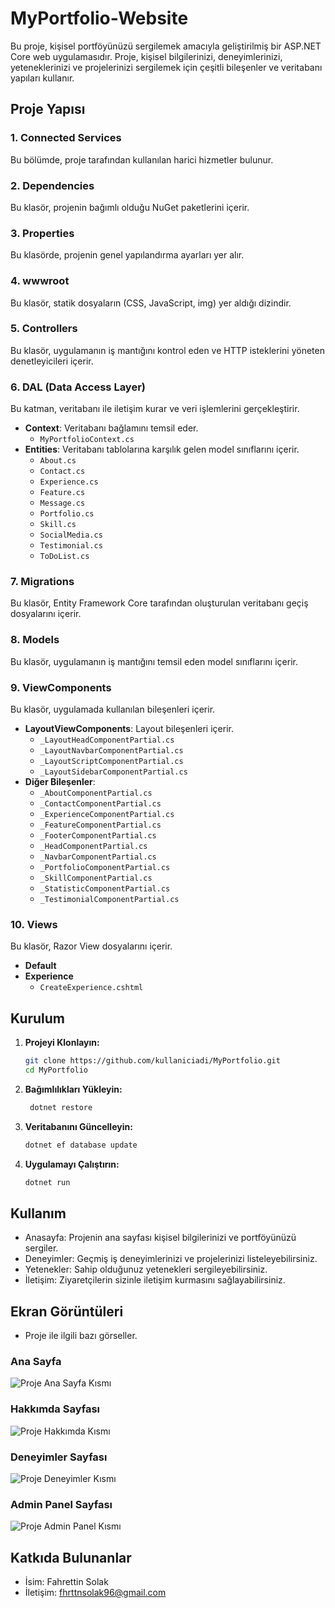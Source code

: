 # MyPortfolio-Website

Bu proje, kişisel portföyünüzü sergilemek amacıyla geliştirilmiş bir ASP.NET Core web uygulamasıdır. Proje, kişisel bilgilerinizi, deneyimlerinizi, yeteneklerinizi ve projelerinizi sergilemek için çeşitli bileşenler ve veritabanı yapıları kullanır. 

## Proje Yapısı

### 1. Connected Services
Bu bölümde, proje tarafından kullanılan harici hizmetler bulunur.

### 2. Dependencies
Bu klasör, projenin bağımlı olduğu NuGet paketlerini içerir.

### 3. Properties
Bu klasörde, projenin genel yapılandırma ayarları yer alır.

### 4. wwwroot
Bu klasör, statik dosyaların (CSS, JavaScript, img) yer aldığı dizindir.

### 5. Controllers
Bu klasör, uygulamanın iş mantığını kontrol eden ve HTTP isteklerini yöneten denetleyicileri içerir.

### 6. DAL (Data Access Layer)
Bu katman, veritabanı ile iletişim kurar ve veri işlemlerini gerçekleştirir.
- **Context**: Veritabanı bağlamını temsil eder. 
  - `MyPortfolioContext.cs`
- **Entities**: Veritabanı tablolarına karşılık gelen model sınıflarını içerir.
  - `About.cs`
  - `Contact.cs`
  - `Experience.cs`
  - `Feature.cs`
  - `Message.cs`
  - `Portfolio.cs`
  - `Skill.cs`
  - `SocialMedia.cs`
  - `Testimonial.cs`
  - `ToDoList.cs`

### 7. Migrations
Bu klasör, Entity Framework Core tarafından oluşturulan veritabanı geçiş dosyalarını içerir.

### 8. Models
Bu klasör, uygulamanın iş mantığını temsil eden model sınıflarını içerir.

### 9. ViewComponents
Bu klasör, uygulamada kullanılan bileşenleri içerir.
- **LayoutViewComponents**: Layout bileşenleri içerir.
  - `_LayoutHeadComponentPartial.cs`
  - `_LayoutNavbarComponentPartial.cs`
  - `_LayoutScriptComponentPartial.cs`
  - `_LayoutSidebarComponentPartial.cs`
- **Diğer Bileşenler**:
  - `_AboutComponentPartial.cs`
  - `_ContactComponentPartial.cs`
  - `_ExperienceComponentPartial.cs`
  - `_FeatureComponentPartial.cs`
  - `_FooterComponentPartial.cs`
  - `_HeadComponentPartial.cs`
  - `_NavbarComponentPartial.cs`
  - `_PortfolioComponentPartial.cs`
  - `_SkillComponentPartial.cs`
  - `_StatisticComponentPartial.cs`
  - `_TestimonialComponentPartial.cs`

### 10. Views
Bu klasör, Razor View dosyalarını içerir.
- **Default**
- **Experience**
  - `CreateExperience.cshtml`

## Kurulum

1. **Projeyi Klonlayın:**
   ```bash
   git clone https://github.com/kullaniciadi/MyPortfolio.git
   cd MyPortfolio
2. **Bağımlılıkları Yükleyin:**
   ```bash
    dotnet restore
3. **Veritabanını Güncelleyin:**
   ```bash
   dotnet ef database update
4. **Uygulamayı Çalıştırın:**
   ```bash
   dotnet run

## Kullanım

- Anasayfa: Projenin ana sayfası kişisel bilgilerinizi ve portföyünüzü sergiler.
- Deneyimler: Geçmiş iş deneyimlerinizi ve projelerinizi listeleyebilirsiniz.
- Yetenekler: Sahip olduğunuz yetenekleri sergileyebilirsiniz.
- İletişim: Ziyaretçilerin sizinle iletişim kurmasını sağlayabilirsiniz.

## Ekran Görüntüleri

- Proje ile ilgili bazı görseller.

### Ana Sayfa

![Proje Ana Sayfa Kısmı](https://github.com/user-attachments/assets/68cb25f5-4a95-4d13-9d23-62bbe9e35fa1)

### Hakkımda Sayfası

![Proje Hakkımda Kısmı](https://github.com/user-attachments/assets/12b1df95-b86f-4132-a703-fd7f93ba34bc)

### Deneyimler Sayfası

![Proje Deneyimler Kısmı](https://github.com/user-attachments/assets/5d0897ab-74d0-4f4d-b1ea-351243778c93)

### Admin Panel Sayfası 

![Proje Admin Panel Kısmı](https://github.com/user-attachments/assets/ada977fb-fca6-4800-bd1a-0454fb4c8f4c)


## Katkıda Bulunanlar

- İsim: Fahrettin Solak
- İletişim: fhrttnsolak96@gmail.com
